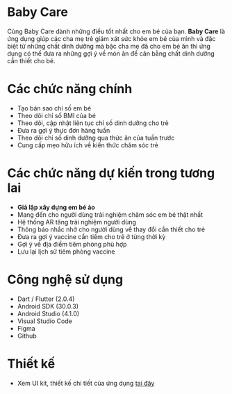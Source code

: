 # Baby Care
Cùng Baby Care dành những điều tốt nhất cho em bé của bạn.
**Baby Care** là ứng dụng giúp các cha mẹ trẻ giám xát sức khỏe em bé của mình và đặc biệt từ những chất dinh dưỡng mà bậc cha mẹ đã cho em bé ăn thì ứng dụng có thể đưa ra những gợi ý về món ăn để cân bằng chất dinh dưỡng cần thiết cho bé.

# Các chức năng chính
- Tạo bản sao chỉ số em bé
- Theo dõi chỉ số BMI của bé
- Theo dõi, cập nhật liên tục chỉ số dinh dưỡng cho trẻ
- Đưa ra gợi ý thực đơn hàng tuần
- Theo dõi chỉ số dinh dưỡng qua thức ăn của tuần trước
- Cung cấp mẹo hữu ích về kiến thức chăm sóc trẻ

# Các chức năng dự kiến trong tương lai
- **Giả lập xây dựng em bé ảo** 
- Mang đến cho người dùng trải nghiệm chăm sóc em bé thật nhất
- Hệ thống AR tăng trải nghiệm người dùng
- Thông báo nhắc nhở cho người dùng về thay đổi cần thiết cho trẻ
- Đưa ra gợi ý vaccine cần tiêm cho trẻ ở từng thời kỳ
- Gợi ý về địa điểm tiêm phòng phù hợp
- Lưu lại lịch sử tiêm phòng vaccine

# Công nghệ sử dụng
- Dart / Flutter (2.0.4)
- Android SDK (30.0.3)
- Android Studio (4.1.0)
- Visual Studio Code
- Figma
- Github

# Thiết kế
- Xem UI kit, thiết kế chi tiết của ứng dụng [tại đây](https://www.figma.com/file/cN3PIMcaM9optmsiz620lE/Baby-Care-Simulator?node-id=1122%3A160)
